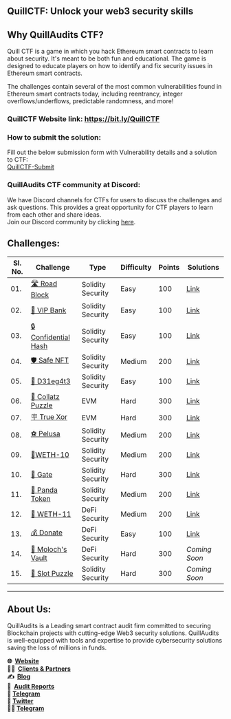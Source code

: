 ## QuillCTF: Unlock your web3 security skills

## Why **QuillAudits CTF?**

Quill CTF is a game in which you hack Ethereum smart contracts to learn about security. It's meant to be both fun and educational. The game is designed to educate players on how to identify and fix security issues in Ethereum smart contracts.

The challenges contain several of the most common vulnerabilities found in Ethereum smart contracts today, including reentrancy, integer overflows/underflows, predictable randomness, and more!

### QuillCTF Website link: https://bit.ly/QuillCTF

### How to submit the solution:
Fill out the below submission form with Vulnerability details and a solution to CTF:   
[QuillCTF-Submit](https://quillaudits.typeform.com/QuillCTF#task=submit-solution)

### QuillAudits CTF community at Discord:
We have Discord channels for CTFs for users to discuss the challenges and ask questions. This provides a great opportunity for CTF players to learn from each other and share ideas.   
Join our Discord community by clicking [here](https://discord.gg/b8y4Z8p7Qg).

## Challenges:

| Sl. No.  | Challenge  | Type              | Difficulty | Points  | Solutions |
|---------|------------|-------------------|------------|---------| ---------|
| 01.     | [🛣️ Road Block](https://quillctf.super.site/challenges/quillctf-challenges/road-closed) | Solidity Security | Easy     | 100      | [Link](https://daredevil.hashnode.dev/road-closed-walkthrough) |
| 02.     | [🏦 VIP Bank](https://quillctf.super.site/challenges/quillctf-challenges/vip-bank) | Solidity Security | Easy     | 100      | [Link](https://dev.to/erhant/quillctf-3-vip-bank-2km8) |
| 03.     | [🔒 Confidential Hash](https://quillctf.super.site/challenges/quillctf-challenges/ctf02) | Solidity Security | Easy     | 100      | [Link](https://dev.to/erhant/quillctf-2-confidential-hash-5h0b) |
| 04.     | [🛡️ Safe NFT](https://quillctf.super.site/challenges/quillctf-challenges/bulletproof-nft) | Solidity Security | Medium     | 200      | [Link](https://dev.to/erhant/quill-ctf-4-safe-nft-5699) |
| 05.     | [📲 D31eg4t3](https://quillctf.super.site/challenges/quillctf-challenges/d31eg4t3) | Solidity Security | Easy | 100 | [Link](https://dev.to/erhant/quillctf-5-d31eg4t3-37h3) |
| 06.     | [🧩 Collatz Puzzle](https://quillctf.super.site/challenges/quillctf-challenges/collatz-puzzle) | EVM | Hard | 300 | [Link](https://dev.to/erhant/quillctf-6-collatz-puzzle-3hoa) |
| 07.     | [🪧 True Xor](https://quillctf.super.site/challenges/quillctf-challenges/true-xor) | EVM | Hard | 300 | [Link](https://github.com/lmanini/QuillCTF-solutions/tree/main/TrueXOR) |
| 08.     | [⚽ Pelusa](https://quillctf.super.site/challenges/quillctf-challenges/pelusa) | Solidity Security | Medium | 200 | [Link](https://dev.to/erhant/quillctf-8-pelusa-1gf5) |
| 09.     | [🔶WETH-10](https://quillctf.super.site/challenges/quillctf-challenges/weth-10) | Solidity Security | Medium | 200 | [Link](https://dev.to/erhant/quillctf-9-weth10-4d72) |
| 10.     | [🚪 Gate](https://quillctf.super.site/challenges/quillctf-challenges/gate) | Solidity Security | Hard | 300 | [Link](https://github.com/lmanini/QuillCTF-solutions/tree/main/Gate) |
| 11.     | [🐼 Panda Token](https://quillctf.super.site/challenges/quillctf-challenges/panda-token) | Solidity Security | Medium | 200 | [Link](https://github.com/lmanini/QuillCTF-solutions/tree/main/PandaToken) |
| 12.     | [💠 WETH-11](https://quillctf.super.site/challenges/quillctf-challenges/weth-11) | DeFi Security | Medium | 200 | [Link](https://infosecwriteups.com/quillaudit-ctf-challenges-writeups-fd5d38f010a4) |
| 13.     | [💰 Donate](https://quillctf.super.site/challenges/quillctf-challenges/donate) | DeFi Security | Easy | 100 | [Link](https://infosecwriteups.com/quillaudit-ctf-challenges-writeups-fd5d38f010a4) |
| 14.     | [🛅 Moloch's Vault](https://quillctf.super.site/challenges/quillctf-challenges/molochs-vault) | DeFi Security | Hard | 300 | *Coming Soon* |
| 15.     | [🧮 Slot Puzzle](https://quillctf.super.site/challenges/quillctf-challenges/slot-puzzle) | Solidity Security | Hard | 300 | *Coming Soon* |

---

## About Us:
QuillAudits is a Leading smart contract audit firm committed to securing Blockchain projects with cutting-edge Web3 security solutions. QuillAudits is well-equipped with tools and expertise to provide cybersecurity solutions saving the loss of millions in funds.

**🌐  [Website](https://audits.quillhash.com/smart-contract-audit)**   
**👨‍💻  [Clients & Partners](https://audits.quillhash.com/clients-and-partners)**    
**✍️  [Blog](https://blog.quillhash.com/)**   
**📑  [Audit Reports](https://github.com/Quillhash/QuillAudit_Reports)**   
**📩 [Telegram](https://t.me/quillaudits_official)**     
**📨 [Twitter](https://twitter.com/QuillAudits)**   
**🧑‍💻 [Telegram](http://t.me/QuillAudits)**   
